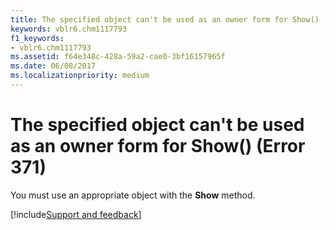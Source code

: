 ```yaml
---
title: The specified object can't be used as an owner form for Show() (Error 371)
keywords: vblr6.chm1117793
f1_keywords:
- vblr6.chm1117793
ms.assetid: f64e348c-428a-59a2-cae0-3bf16157965f
ms.date: 06/08/2017
ms.localizationpriority: medium
---
```



# The specified object can't be used as an owner form for Show() (Error 371)

You must use an appropriate object with the **Show** method.

[!include[Support and feedback](~/includes/feedback-boilerplate.md)]